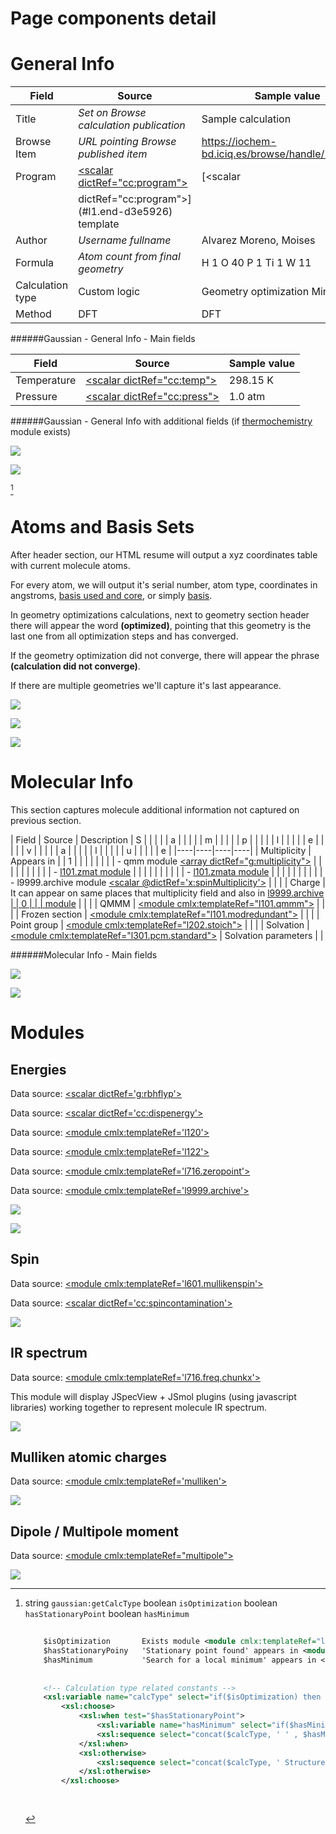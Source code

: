 # Page components detail

# General Info

| Field                                                                                   | Source                                                                                 | Sample value                                                                                                          |
|----|----|----|
| Title                                                                                   | *Set on Browse calculation publication*                                                | Sample calculation                                                                                                    |
| Browse Item                                                                             | *URL pointing Browse published item*                                                   | https://iochem-bd.iciq.es/browse/handle/100/1722                                                                      |
| Program                                                                                 | [\<scalar dictRef=\"cc:program\"\>](/out/md/cml/gaussian_log/jobcpu-d3e17433.md) | [\<scalar                      | Gaussian 09                                                                                                           |
|                                                                                         | dictRef=\"cc:program\"\>](#l1.end-d3e5926) template                                    |                                                                                                                       |
| Author                                                                                  | *Username fullname*                                                                    | Alvarez Moreno, Moises                                                                                                |
| Formula                                                                                 | *Atom count from final geometry*                                                       | H 1 O 40 P 1 Ti 1 W 11                                                                                                |
| Calculation type                                                                        | Custom logic                                                                           | Geometry optimization Minimum                                                                                         |
| Method                                                                                  | DFT                                                                                    | DFT                                                                                                                   |

######Gaussian - General Info - Main fields

| Field                                                                                             | Source                                                                                            | Sample value                                                                                      |
|----|----|----|
| Temperature                                                                                       | [\<scalar dictRef=\"cc:temp\"\>](/out/md/cml/gaussian_log/l716.thermochemistry.temperature-d3e14601.md)                      | 298.15 K                                                                                          |
| Pressure                                                                                          | [\<scalar dictRef=\"cc:press\"\>](/out/md/cml/gaussian_log/l716.thermochemistry.temperature-d3e14601.md)                     | 1.0 atm                                                                                           |

######Gaussian - General Info with additional fields (if [thermochemistry](/out/md/cml/gaussian_log/l716.thermochemistry-d3e14592.md) module exists)

![](/imgs/GAUSSIAN_header.png)

![](/imgs/GAUSSIAN_header2.png)

[^1]

# Atoms and Basis Sets

After header section, our HTML resume will output a xyz coordinates table with current molecule atoms.

For every atom, we will output it\'s serial number, atom type, coordinates in angstroms, [basis used and core](#l301.basis2-d3e11876), or simply [basis](/out/md/cml/gaussian_log/l301.basis-d3e11588.md).

In geometry optimizations calculations, next to geometry section header there will appear the word **(optimized)**, pointing that this geometry is the last one from all optimization steps and has converged.

If the geometry optimization did not converge, there will appear the phrase **(calculation did not converge)**.

If there are multiple geometries we\'ll capture it\'s last appearance.

![](/imgs/GAUSSIAN_geometry.png)

![](/imgs/GAUSSIAN_geometry2.png)

![](/imgs/GAUSSIAN_geometry3.png)

# Molecular Info

This section captures molecule additional information not captured on previous section.

| Field                                                                                             | Source                                                                                            | Description                                                                                       | S |
|                                                                                                   |                                                                                                   |                                                                                                   | a |
|                                                                                                   |                                                                                                   |                                                                                                   | m |
|                                                                                                   |                                                                                                   |                                                                                                   | p |
|                                                                                                   |                                                                                                   |                                                                                                   | l |
|                                                                                                   |                                                                                                   |                                                                                                   | e |
|                                                                                                   |                                                                                                   |                                                                                                   | v |
|                                                                                                   |                                                                                                   |                                                                                                   | a |
|                                                                                                   |                                                                                                   |                                                                                                   | l |
|                                                                                                   |                                                                                                   |                                                                                                   | u |
|                                                                                                   |                                                                                                   |                                                                                                   | e |
|----|----|----|----|
| Multiplicity                                                                                      | Appears in                                                                                        |                                                                                                   | 1 |
|                                                                                                   |                                                                                                   |                                                                                                   |   |
|                                                                                                   | -   qmm module [\<array dictRef=\"g:multiplicity\"\>](/out/md/cml/gaussian_log/l101.qmmm-d3e6285.md)                         |                                                                                                   |   |
|                                                                                                   |                                                                                                   |                                                                                                   |   |
|                                                                                                   | -   [l101.zmat module](/out/md/cml/gaussian_log/l101.zmat-d3e6758.md)                                                        |                                                                                                   |   |
|                                                                                                   |                                                                                                   |                                                                                                   |   |
|                                                                                                   | -   [l101.zmata module](/out/md/cml/gaussian_log/l101.zmata-d3e6840.md)                                                      |                                                                                                   |   |
|                                                                                                   |                                                                                                   |                                                                                                   |   |
|                                                                                                   | -   l9999.archive module [\<scalar \@dictRef=\'x:spinMultiplicity\'\>](/out/md/cml/gaussian_log/l9999.archive-d3e16761.md)   |                                                                                                   |   |
| Charge                                                                                            | It can appear on same places that multiplicity field and also in [l9999.archive                   |                                                                                                   | 0 |
|                                                                                                   | module](/out/md/cml/gaussian_log/l9999.archive-d3e16761.md)                                                                  |                                                                                                   |   |
| QMMM                                                                                              | [\<module cmlx:templateRef=\"l101.qmmm\"\>](/out/md/cml/gaussian_log/l101.qmmm-d3e6285.md)                                   |                                                                                                   |   |
| Frozen section                                                                                    | [\<module cmlx:templateRef=\"l101.modredundant\"\>](/out/md/cml/gaussian_log/l101.modredundant-d3e7221.md)                   |                                                                                                   |   |
| Point group                                                                                       | [\<module cmlx:templateRef=\"l202.stoich\"\>](/out/md/cml/gaussian_log/l202.stoich-d3e11494.md)                              |                                                                                                   |   |
| Solvation                                                                                         | [\<module cmlx:templateRef=\"l301.pcm.standard\"\>](/out/md/cml/gaussian_log/l301.pcm.standard-d3e12638.md)                  | Solvation parameters                                                                              |   |

######Molecular Info - Main fields

![](/imgs/GAUSSIAN_molecularinfo.png)

![](/imgs/GAUSSIAN_molecularinfo2.png)

# Modules

## Energies

Data source: [\<scalar dictRef=\'g:rbhflyp\'\>](/out/md/cml/gaussian_log/l502.footer-d3e13408.md)

Data source: [\<scalar dictRef=\'cc:dispenergy\'\>](/out/md/cml/gaussian_log/l502.pcm-d3e13547.md)

Data source: [\<module cmlx:templateRef=\'l120\'\>](/out/md/cml/gaussian_log/l120-d3e11231.md)

Data source: [\<module cmlx:templateRef=\'l122\'\>](/out/md/cml/gaussian_log/l122-d3e16546.md)

Data source: [\<module cmlx:templateRef=\'l716.zeropoint\'\>](/out/md/cml/gaussian_log/l716.zeropoint-d3e14279.md)

Data source: [\<module cmlx:templateRef=\'l9999.archive\'\>](/out/md/cml/gaussian_log/l9999.archive-d3e16761.md)

![](/imgs/GAUSSIAN_module_energies.png)

![](/imgs/GAUSSIAN_module_energies1.png)

## Spin

Data source: [\<module cmlx:templateRef=\'l601.mullikenspin\'\>](/out/md/cml/gaussian_log/l601.mullikenspin-d3e9226.md)

Data source: [\<scalar dictRef=\'cc:spincontamination\'\>](/out/md/cml/gaussian_log/l502.footer2-d3e13587.md)

![](/imgs/GAUSSIAN_module_l601_mullikenspin.png)

## IR spectrum

Data source: [\<module cmlx:templateRef=\'l716.freq.chunkx\'\>](/out/md/cml/gaussian_log/l716.freq.chunkx-d3e13919.md)

This module will display JSpecView + JSmol plugins (using javascript libraries) working together to represent molecule IR spectrum.

![](/imgs/GAUSSIAN_module_frequencies.png)

## Mulliken atomic charges

Data source: [\<module cmlx:templateRef=\'mulliken\'\>](/out/md/cml/gaussian_log/mulliken-d3e9187.md)

![](/imgs/GAUSSIAN_module_mulliken.png)

## Dipole / Multipole moment

Data source: [\<module cmlx:templateRef=\"multipole\"\>](/out/md/cml/gaussian_log/multipole-d3e9353.md)

![](/imgs/GAUSSIAN_module_dipole_moment.png)

[^1]: string `gaussian:getCalcType` boolean `isOptimization` boolean `hasStationaryPoint` boolean `hasMinimum`

    ```xml
                                    
        $isOptimization       Exists module <module cmlx:templateRef="l103" > ?
        $hasStationaryPoiny   'Stationary point found' appears in <module cmlx:templateRef="l103.optimizedparam" > ?
        $hasMinimum           'Search for a local minimum' appears in <module cmlx:templateRef="l103.localminsaddle" > ?                               
                   
        
        <!-- Calculation type related constants -->
        <xsl:variable name="calcType" select="if($isOptimization) then 'Geometry optimization' else 'Single point'"/>       
            <xsl:choose>
                <xsl:when test="$hasStationaryPoint">
                    <xsl:variable name="hasMinimum" select="if($hasMinimum) then ' Minimum' else ' TS'"/>
                    <xsl:sequence select="concat($calcType, ' ' , $hasMinimum)"/>
                </xsl:when>
                <xsl:otherwise>
                    <xsl:sequence select="concat($calcType, ' Structure')"/>
                </xsl:otherwise>
            </xsl:choose>                          
         
                            
    ```
